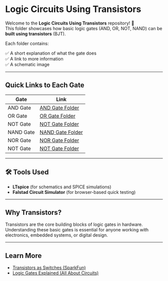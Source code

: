 
# Logic Circuits Using Transistors

Welcome to the **Logic Circuits Using Transistors** repository! 🎉  
This folder showcases how basic logic gates (AND, OR, NOT, NAND) can be **built using transistors** (BJT).

Each folder contains:

✅ A short explanation of what the gate does  
✅ A link to more information  
✅  A schematic image

---

## Quick Links to Each Gate

| Gate | Link |
|--|--|
| AND Gate | [AND Gate Folder](./AND_Gate) |
| OR Gate | [OR Gate Folder](./OR_Gate) |
| NOT Gate | [NOT Gate Folder](./NOT_Gate) |
| NAND Gate | [NAND Gate Folder](./NAND_Gate) |
| NOR Gate | [NOR Gate Folder](./NOR_Gate) |
| NOT Gate | [NOT Gate Folder](./NOT_Gate) |


---

## 🛠️  Tools Used

- **LTspice** (for schematics and SPICE simulations)
- **Falstad Circuit Simulator** (for browser-based quick testing)
  

---

## Why Transistors?

Transistors are the core building blocks of logic gates in hardware. Understanding these basic gates is essential for anyone working with electronics, embedded systems, or digital design.

---

## Learn More

- [Transistors as Switches (SparkFun)](https://learn.sparkfun.com/tutorials/transistors)
- [Logic Gates Explained (All About Circuits)](https://www.allaboutcircuits.com/technical-articles/using-transistors-to-create-logic-gates/)


